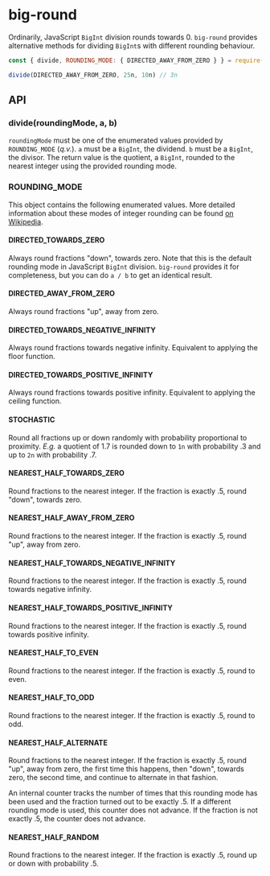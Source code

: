 # big-round

Ordinarily, JavaScript `BigInt` division rounds towards 0. `big-round` provides alternative methods for dividing `BigInt`s with different rounding behaviour.

```js
const { divide, ROUNDING_MODE: { DIRECTED_AWAY_FROM_ZERO } } = require('big-round')

divide(DIRECTED_AWAY_FROM_ZERO, 25n, 10n) // 3n
```

## API

### divide(roundingMode, a, b)

`roundingMode` must be one of the enumerated values provided by `ROUNDING_MODE` (*q.v.*). `a` must be a `BigInt`, the dividend. `b` must be a `BigInt`, the divisor. The return value is the quotient, a `BigInt`, rounded to the nearest integer using the provided rounding mode.

### ROUNDING_MODE

This object contains the following enumerated values. More detailed information about these modes of integer rounding can be found [on Wikipedia](https://en.wikipedia.org/wiki/Rounding#Rounding_to_integer).

#### DIRECTED_TOWARDS_ZERO

Always round fractions "down", towards zero. Note that this is the default rounding mode in JavaScript `BigInt` division. `big-round` provides it for completeness, but you can do `a / b` to get an identical result.

#### DIRECTED_AWAY_FROM_ZERO

Always round fractions "up", away from zero.

#### DIRECTED_TOWARDS_NEGATIVE_INFINITY

Always round fractions towards negative infinity. Equivalent to applying the floor function.

#### DIRECTED_TOWARDS_POSITIVE_INFINITY

Always round fractions towards positive infinity. Equivalent to applying the ceiling function.

#### STOCHASTIC

Round all fractions up or down randomly with probability proportional to proximity. *E.g.* a quotient of 1.7 is rounded down to `1n` with probability .3 and up to `2n` with probability .7.

#### NEAREST_HALF_TOWARDS_ZERO

Round fractions to the nearest integer. If the fraction is exactly .5, round "down", towards zero.

#### NEAREST_HALF_AWAY_FROM_ZERO

Round fractions to the nearest integer. If the fraction is exactly .5, round "up", away from zero.

#### NEAREST_HALF_TOWARDS_NEGATIVE_INFINITY

Round fractions to the nearest integer. If the fraction is exactly .5, round towards negative infinity.

#### NEAREST_HALF_TOWARDS_POSITIVE_INFINITY

Round fractions to the nearest integer. If the fraction is exactly .5, round towards positive infinity.

#### NEAREST_HALF_TO_EVEN

Round fractions to the nearest integer. If the fraction is exactly .5, round to even.

#### NEAREST_HALF_TO_ODD

Round fractions to the nearest integer. If the fraction is exactly .5, round to odd.

#### NEAREST_HALF_ALTERNATE

Round fractions to the nearest integer. If the fraction is exactly .5, round "up", away from zero, the first time this happens, then "down", towards zero, the second time, and continue to alternate in that fashion.

An internal counter tracks the number of times that this rounding mode has been used and the fraction turned out to be exactly .5. If a different rounding mode is used, this counter does not advance. If the fraction is not exactly .5, the counter does not advance.

#### NEAREST_HALF_RANDOM

Round fractions to the nearest integer. If the fraction is exactly .5, round up or down with probability .5.

